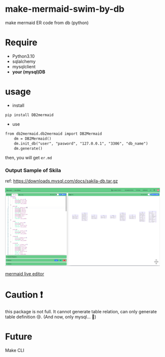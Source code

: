# make-mermaid-swim-by-db
make mermaid ER code from db (python)

# Require
- Python3.10
- sqlalchemy
- mysqlclient
- **your (mysql)DB**

# usage
- install
```
pip install DB2mermaid
```

- use
```
from db2mermaid.db2mermaid import DB2Mermaid
    dm = DB2Mermaid()
    dm.init_db("user", "pasword", "127.0.0.1", "3306", "db_name")
    dm.generate()
```

then, you will get `er.md`

### Output Sample of Skila
ref: https://downloads.mysql.com/docs/sakila-db.tar.gz

![output sapmle](./images/skila-sample.png)

[mermaid live editor](https://mermaid.live/edit#pako:eNqtV9GOojAU_RXSpzExE0FB8c0ZcdeMuhPH2exsTEwDxWkChZQyOy7x3_cC4qIWxM3yBJy255zbe28hQXbgEDREhI8p3nLsr5kCF7ZFwJP8Pr1e5qPZbLpY5cCGOsrz01_0-2j5-HW0vOvpLcWlPBIbhn0ixz18Aa-mc-tlNZo_52AcOlgAvD9IcRxOokgqJoeq5OidVjGkFtQuUQ1Qh0aCU1tIiG0qdinrRMKqwtQwiAT2Nmls5WuH7wErQYvX2UzxAhsLGrCmgUlFJDXiqkKS4rJpQcwEv7B1RUM-Kalfr1JJPqQxGTxsgxO21XTxlpEdoCo2DTLvlqSz40gEPpGWQIGdcxVaAOWkKjv-sUTKUSM-pl59NUwksqBy6UdpyfFoZaVBUGxOwPom998sPJnFpMa6LC4-ZngLYYPScN1zlddd1OuBJaV6DlT_sVtdU_ow-_aghNA3Yt5sA2vzpmr3jt3GaClxRHiFhbTV4Cj6FXCnaSxd6vmytE_fV4VS1QYtRVDhlTPI-rFSHBLZnIanbe3NGi0VTjyCI7LZEcwv7XqYbWPIlqpwBJxuKYMWe20gJyztxE7Mz3rr2HqcgrW73kZrFaP4SQkcnXuEbcX75VQ9nxp62CY-rAD9PiqdFtbida6ktGxbWtSCjQ6JTYHOhbqDJIma7kzhNamPV3mDjgfOLc0v2-nbvgBqs6QBm6S1X1myvu83oBTkU9ya55quN8jzAwtlH5AUp6bm1nj6Ok9pjujVUE6eGveKOtMh3qVJKrN8gCqVlE88uRpJRwfA-mIti9o6Q09qCPvph4DkaCqE3XI25XxJnZCyySNX0SlOqCr2a3JLlEoMUO7swkxNDKucojYCIjhGHPh0z6yukXiHJrRGQ7h1iItjT6xRPjSfZjkU5KOhi72ItBGORfCyY_bxRT7q8BdwfBtihoYJ-kTDXue-bxqGafa7ar9ndHp6G-3QUDXV-87A0LqGbupad6AO9m30OwhgCfXe6Hc0zTS6qto3O6rZbyOSqZjnPx3Zv0fG8TObIHhM9n8AOUymUQ)

# Caution ❗
this package is not full.
It cannot generate table relation, can only generate table definition 😢.
(And now, only mysql... 🤣)

# Future
Make CLI